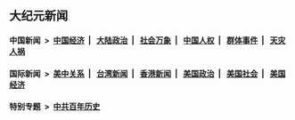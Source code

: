 ## 大纪元新闻

#### 中国新闻 &nbsp;>&nbsp; [中国经济](indexes/ncid283/README.md?04141645) &nbsp;| &nbsp; [大陆政治](indexes/ncid277/README.md?04141645) &nbsp;| &nbsp; [社会万象](indexes/ncid282/README.md?04141645) &nbsp;| &nbsp; [中国人权](indexes/ncid278/README.md?04141645) &nbsp;| &nbsp; [群体事件](indexes/ncid279/README.md?04141645) &nbsp;| &nbsp; [天灾人祸](indexes/ncid280/README.md?04141645)

#### 国际新闻 &nbsp;>&nbsp; [美中关系](indexes/nf1412576/README.md?04141645) &nbsp;| &nbsp; [台湾新闻](indexes/ncid1349361/README.md?04141645) &nbsp;| &nbsp; [香港新闻](indexes/ncid1349362/README.md?04141645) &nbsp;| &nbsp; [美国政治](indexes/ncid1078159/README.md?04141645) &nbsp;| &nbsp; [美国社会](indexes/ncid1078160/README.md?04141645) &nbsp;| &nbsp; [美国经济](indexes/ncid1078158/README.md?04141645)

#### 特别专题 &nbsp;>&nbsp; [中共百年历史](https://github.com/epoch-news/epoch-special/blob/master/README.md?04141645)  
